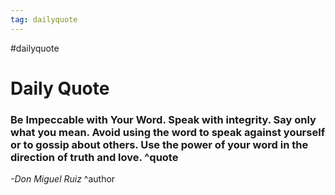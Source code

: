 ```yaml
---
tag: dailyquote
---
```


#dailyquote

# Daily Quote

### Be Impeccable with Your Word. Speak with integrity. Say only what you mean. Avoid using the word to speak against yourself or to gossip about others. Use the power of your word in the direction of truth and love. ^quote
*-Don Miguel Ruiz* ^author
